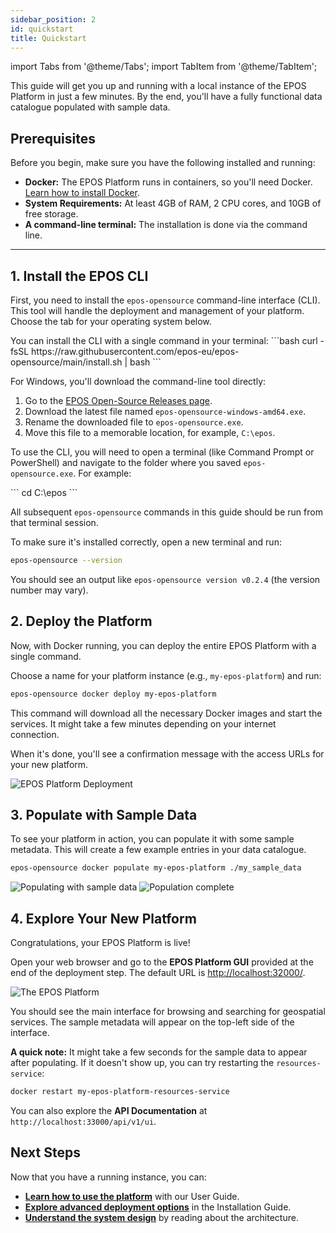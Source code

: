 ```yaml
---
sidebar_position: 2
id: quickstart
title: Quickstart
---
```


import Tabs from '@theme/Tabs';
import TabItem from '@theme/TabItem';

This guide will get you up and running with a local instance of the EPOS Platform in just a few minutes. By the end, you'll have a fully functional data catalogue populated with sample data.

## Prerequisites

Before you begin, make sure you have the following installed and running:

- **Docker:** The EPOS Platform runs in containers, so you'll need Docker. [Learn how to install Docker](https://docs.docker.com/get-started/get-docker/).
- **System Requirements:** At least 4GB of RAM, 2 CPU cores, and 10GB of free storage.
- **A command-line terminal:** The installation is done via the command line.

---

## 1. Install the EPOS CLI

First, you need to install the `epos-opensource` command-line interface (CLI). This tool will handle the deployment and management of your platform. Choose the tab for your operating system below.

<Tabs>
  <TabItem value="linux-macos" label="Linux / macOS">
        You can install the CLI with a single command in your terminal:
        ```bash
        curl -fsSL https://raw.githubusercontent.com/epos-eu/epos-opensource/main/install.sh | bash
        ```
  </TabItem>
  <TabItem value="windows" label="Windows">
    <p>For Windows, you'll download the command-line tool directly:</p>
    <ol>
      <li>Go to the <a href="https://github.com/epos-eu/epos-opensource/releases">EPOS Open-Source Releases page</a>.</li>
      <li>Download the latest file named <code>epos-opensource-windows-amd64.exe</code>.</li>
      <li>Rename the downloaded file to <code>epos-opensource.exe</code>.</li>
      <li>Move this file to a memorable location, for example, <code>C:\epos</code>.</li>
    </ol>
    <p>To use the CLI, you will need to open a terminal (like Command Prompt or PowerShell) and navigate to the folder where you saved <code>epos-opensource.exe</code>. For example:</p>
        ```
cd C:\epos
        ```
    <p>All subsequent <code>epos-opensource</code> commands in this guide should be run from that terminal session.</p>
  </TabItem>
</Tabs>

To make sure it's installed correctly, open a new terminal and run:

```bash
epos-opensource --version
```

You should see an output like `epos-opensource version v0.2.4` (the version number may vary).

## 2. Deploy the Platform

Now, with Docker running, you can deploy the entire EPOS Platform with a single command.

Choose a name for your platform instance (e.g., `my-epos-platform`) and run:

```bash
epos-opensource docker deploy my-epos-platform
```

This command will download all the necessary Docker images and start the services. It might take a few minutes depending on your internet connection.

When it's done, you'll see a confirmation message with the access URLs for your new platform.

![EPOS Platform Deployment](/img/epos_deploy.png)

## 3. Populate with Sample Data

To see your platform in action, you can populate it with some sample metadata. This will create a few example entries in your data catalogue.

```bash
epos-opensource docker populate my-epos-platform ./my_sample_data
```

![Populating with sample data](/img/docker_populate_ingestion.png)
![Population complete](/img/docker_populate.png)

## 4. Explore Your New Platform

Congratulations, your EPOS Platform is live!

Open your web browser and go to the **EPOS Platform GUI** provided at the end of the deployment step. The default URL is [http://localhost:32000/](http://localhost:32000/).

![The EPOS Platform](/img/dataportal_after_populate.png)

You should see the main interface for browsing and searching for geospatial services. The sample metadata will appear on the top-left side of the interface.

**A quick note:** It might take a few seconds for the sample data to appear after populating. If it doesn't show up, you can try restarting the `resources-service`:

```bash
docker restart my-epos-platform-resources-service
```

You can also explore the **API Documentation** at `http://localhost:33000/api/v1/ui`.

## Next Steps

Now that you have a running instance, you can:

- **[Learn how to use the platform](./guides/user-guide.md)** with our User Guide.
- **[Explore advanced deployment options](./installation/index.md)** in the Installation Guide.
- **[Understand the system design](./system-reference/architecture.md)** by reading about the architecture.
